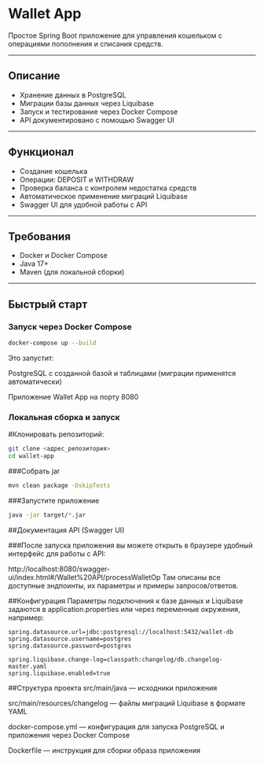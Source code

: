 # Wallet App

Простое Spring Boot приложение для управления кошельком с операциями пополнения и списания средств.

---

## Описание

- Хранение данных в PostgreSQL  
- Миграции базы данных через Liquibase  
- Запуск и тестирование через Docker Compose  
- API документировано с помощью Swagger UI  

---

## Функционал

- Создание кошелька  
- Операции: DEPOSIT и WITHDRAW  
- Проверка баланса с контролем недостатка средств  
- Автоматическое применение миграций Liquibase  
- Swagger UI для удобной работы с API  

---

## Требования

- Docker и Docker Compose  
- Java 17+  
- Maven (для локальной сборки)  

---

## Быстрый старт

### Запуск через Docker Compose

```bash
docker-compose up --build
```
Это запустит:

PostgreSQL с созданной базой и таблицами (миграции применятся автоматически)

Приложение Wallet App на порту 8080

### Локальная сборка и запуск
#Клонировать репозиторий:

```bash
git clone <адрес_репозитория>
cd wallet-app
```

###Собрать jar

```bash
mvn clean package -DskipTests
```
###Запустите приложение

```bash
java -jar target/*.jar
```
##Документация API (Swagger UI)

###После запуска приложения вы можете открыть в браузере удобный интерфейс для работы с API:

http://localhost:8080/swagger-ui/index.html#/Wallet%20API/processWalletOp
Там описаны все доступные эндпоинты, их параметры и примеры запросов/ответов.

##Конфигурация
Параметры подключения к базе данных и Liquibase задаются в application.properties или через переменные окружения, например:

```properties
spring.datasource.url=jdbc:postgresql://localhost:5432/wallet-db
spring.datasource.username=postgres
spring.datasource.password=postgres

spring.liquibase.change-log=classpath:changelog/db.changelog-master.yaml
spring.liquibase.enabled=true
```
##Структура проекта
src/main/java — исходники приложения

src/main/resources/changelog — файлы миграций Liquibase в формате YAML

docker-compose.yml — конфигурация для запуска PostgreSQL и приложения через Docker Compose

Dockerfile — инструкция для сборки образа приложения
